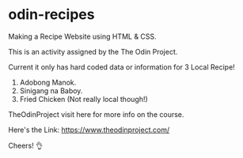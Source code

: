 # odin-recipes

Making a Recipe Website using HTML & CSS.

This is an activity assigned by the The Odin Project.

Current it only has hard coded data or information for 3 Local Recipe!

1. Adobong Manok.
2. Sinigang na Baboy.
3. Fried Chicken (Not really local though!)

TheOdinProject visit here for more info on the course.

Here's the Link: https://www.theodinproject.com/

Cheers! 👌
